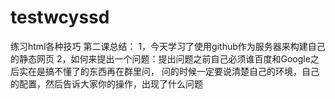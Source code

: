 # testwcyssd
练习html各种技巧
第二课总结：
1，今天学习了使用github作为服务器来构建自己的静态网页
2，如何来提出一个问题：提出问题之前自己必须谁百度和Google之后实在是搞不懂了的东西再在群里问，
问的时候一定要说清楚自己的环境，自己的配置，然后告诉大家你的操作，出现了什么问题
